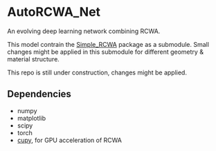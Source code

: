 # AutoRCWA_Net
An evolving deep learning network combining RCWA.

This model contrain the [Simple_RCWA](https://github.com/GuoyaoShen/Simple_RCWA) package as a submodule. Small changes might be applied in this submodule for different geometry & material structure.

This repo is still under construction, changes might be applied.

## Dependencies
* numpy
* matplotlib
* scipy
* torch
* [cupy](https://cupy.dev/), for GPU acceleration of RCWA
